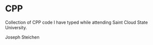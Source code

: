 # CPP

Collection of CPP code I have typed while attending Saint Cloud State University.

Joseph Steichen
